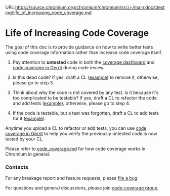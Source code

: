 URL:https://source.chromium.org/chromium/chromium/src/+/main:docs\testing\life_of_increasing_code_coverage.md
# Life of Increasing Code Coverage

The goal of this doc is to provide guidance on how to write better tests using
code coverage information rather than increase code coverage itself.

1. Pay attention to **untested** code in both the
[coverage dashboard](https://analysis.chromium.org/coverage/p/chromium) and
[code coverage in Gerrit](code_coverage_in_gerrit.md) during code review.

2. Is this dead code? If yes, draft a CL
([example](https://chromium-review.googlesource.com/c/chromium/src/+/1550769))
to remove it, otherwise, please go to step 3.

3. Think about why the code is not covered by any test. Is it because it's
too complicated to be testable? If yes, draft a CL to refactor the code and add
tests ([example](https://chromium-review.googlesource.com/c/chromium/src/+/1558233)),
otherwise, please go to step 4.

4. If the code is testable, but a test was forgotten, draft a CL to add
tests for it ([example](https://chromium-review.googlesource.com/c/chromium/src/+/1447030)).

Anytime you upload a CL to refactor or add tests, you can use
[code coverage in Gerrit](code_coverage_in_gerrit.md) to help you verify the
previously untested code is now tested by your CL.

Please refer to [code_coverage.md](code_coverage.md) for how code coverage works
in Chromium in general.

### Contacts

For any breakage report and feature requests, please
[file a bug](https://bugs.chromium.org/p/chromium/issues/entry?components=Infra%3ETest%3ECodeCoverage).

For questions and general discussions, please join
[code-coverage group](https://groups.google.com/a/chromium.org/forum/#!forum/code-coverage).
